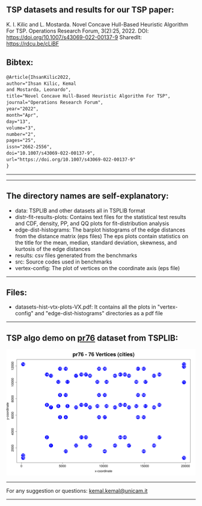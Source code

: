 ## TSP datasets and results for our TSP paper:
K. I. Kilic and L. Mostarda. Novel Concave Hull-Based Heuristic Algorithm For TSP. 
Operations Research Forum, 3(2):25, 2022. 
DOI: https://doi.org/10.1007/s43069-022-00137-9 
SharedIt: https://rdcu.be/cLiBF  

Bibtex:  
--------------------------------------------------------------------------------  
```latex
@Article{IhsanKilic2022,
author="Ihsan Kilic, Kemal
and Mostarda, Leonardo",
title="Novel Concave Hull-Based Heuristic Algorithm For TSP",
journal="Operations Research Forum",
year="2022",
month="Apr",
day="13",
volume="3",
number="2",
pages="25",
issn="2662-2556",
doi="10.1007/s43069-022-00137-9",
url="https://doi.org/10.1007/s43069-022-00137-9"
}
``` 
-------------------------------------------------------------------------------- 
 
--- 

## The directory names are self-explanatory: 

* data: TSPLIB and other datasets all in TSPLIB format  
* distr-fit-results-plots: Contains text files for the statistical test results and
CDF, density, PP, and QQ plots for fit-distribution analysis  
* edge-dist-histograms: The barplot histograms of the edge distances from the distance matrix (eps files)
The eps plots contain statistics on the title for the mean, median, standard deviation, skewness, 
and kurtosis of the edge distances  
* results: csv files generated from the benchmarks  
* src: Source codes used in benchmarks 
* vertex-config: The plot of vertices on the coordinate axis (eps file) 
 
--- 
 
##  Files:
- datasets-hist-vtx-plots-VX.pdf: It contains all the plots in "vertex-config" and "edge-dist-histograms"
directories as a pdf file  
--- 

##  TSP algo demo on [pr76](http://elib.zib.de/pub/mp-testdata/tsp/tsplib/tsp/pr76.tsp) dataset from TSPLIB:
![TSP algo demo on pr76 dataset from TSPLIB](https://github.com/kk-1/tsp/blob/master/concaveTSP-d240.gif)
  
--- 

For any suggestion or questions:
kemal.kemal@unicam.it

--- 
